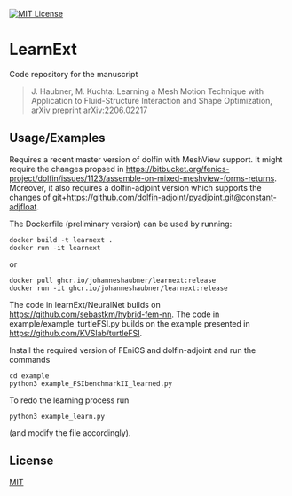 [![MIT License](https://img.shields.io/apm/l/atomic-design-ui.svg?style=plastic)](https://choosealicense/licenses/mit/)

# LearnExt

Code repository for the manuscript
> J. Haubner, M. Kuchta: Learning a Mesh Motion Technique with Application to Fluid-Structure Interaction and Shape Optimization, arXiv preprint arXiv:2206.02217

## Usage/Examples

Requires a recent master version of dolfin with MeshView support. It might require the changes propsed in https://bitbucket.org/fenics-project/dolfin/issues/1123/assemble-on-mixed-meshview-forms-returns.
Moreover, it also requires a dolfin-adjoint version which supports the changes of git+https://github.com/dolfin-adjoint/pyadjoint.git@constant-adjfloat.

The Dockerfile (preliminary version) can be used by running:
```
docker build -t learnext .
docker run -it learnext
```
or
```
docker pull ghcr.io/johanneshaubner/learnext:release
docker run -it ghcr.io/johanneshaubner/learnext:release
```

The code in learnExt/NeuralNet builds on https://github.com/sebastkm/hybrid-fem-nn. The code in example/example_turtleFSI.py builds on the example presented in https://github.com/KVSlab/turtleFSI.

Install the required version of FEniCS and dolfin-adjoint and run the commands

```
cd example
python3 example_FSIbenchmarkII_learned.py
```

To redo the learning process run 
```
python3 example_learn.py
```
(and modify the file accordingly).

## License

[MIT](https://choosealicense.com/licenses/mit/)
